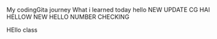 My codingGita journey
What i learned today
hello
NEW UPDATE
CG HAI
HELLOW NEW
HELLO NUMBER
CHECKING

HEllo class
